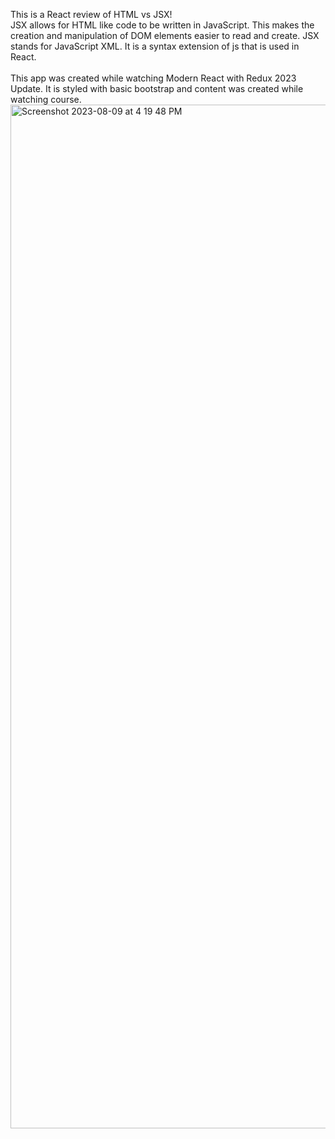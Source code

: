 This is a React review of HTML vs JSX! <br>
JSX allows for HTML like code to be written in JavaScript. This makes the creation and manipulation of DOM elements easier to read and create. JSX stands for JavaScript XML. It is a syntax extension of js that is used in React. <br>
<br>
This app was created while watching Modern React with Redux 2023 Update. It is styled with basic bootstrap and content was created while watching course. 
<img width="1638" alt="Screenshot 2023-08-09 at 4 19 48 PM" src="https://github.com/ThereIsASmile/HTMLvsJSX/assets/57597467/35a04f27-c3fa-454f-ba50-b1972388e03c">
